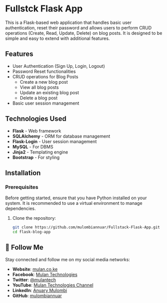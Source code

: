 # Fullstck Flask App

This is a Flask-based web application that handles basic user authentication, reset their password and allows users to perform CRUD operations (Create, Read, Update, Delete) on blog posts. It is designed to be simple and easy to extend with additional features.

## Features

- User Authentication (Sign Up, Login, Logout)
- Password Reset functionalities
- CRUD operations for Blog Posts
  - Create a new blog post
  - View all blog posts
  - Update an existing blog post
  - Delete a blog post
- Basic user session management

## Technologies Used

- **Flask** - Web framework
- **SQLAlchemy** - ORM for database management
- **Flask-Login** - User session management
- **MySQL** - For DBMS
- **Jinja2** - Templating engine
- **Bootstrap** - For styling

## Installation

### Prerequisites

Before getting started, ensure that you have Python installed on your system. It is recommended to use a virtual environment to manage dependencies.

1. Clone the repository:

   ```bash
   git clone https://github.com/mulombiannuar/Fullstack-Flask-App.git
   cd flask-blog-app
   ```

## 📱 Follow Me

Stay connected and follow me on my social media networks:

- **Website**: [mulan.co.ke](https://mulan.co.ke/)
- **Facebook**: [Mulan Technologies](https://www.facebook.com/mulantech)
- **Twitter**: [@mulantech](https://twitter.com/mulantech)
- **YouTube**: [Mulan Technologies Channel](https://www.youtube.com/channel/UCp0mCqz5l4HsUk3OEwm4S4Q)
- **LinkedIn**: [Anuary Mulombi](https://www.linkedin.com/in/mulombiannuar/)
- **GitHub**: [mulombiannuar](https://github.com/mulombiannuar)
